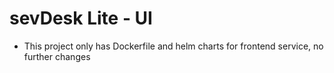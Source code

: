 # sevDesk Lite - UI

- This project only has Dockerfile and helm charts for frontend service, no further changes